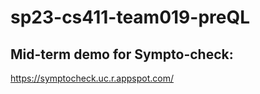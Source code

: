 # sp23-cs411-team019-preQL

## Mid-term demo for Sympto-check:
https://symptocheck.uc.r.appspot.com/
